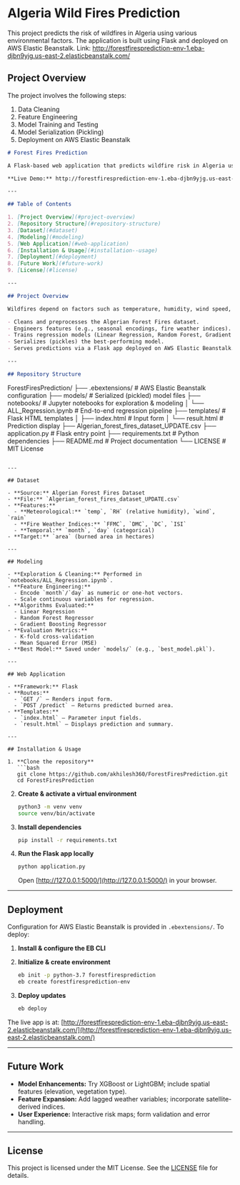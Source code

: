 # Algeria Wild Fires Prediction

This project predicts the risk of wildfires in Algeria using various environmental factors. The application is built using Flask and deployed on AWS Elastic Beanstalk.
Link: http://forestfiresprediction-env-1.eba-djbn9yjg.us-east-2.elasticbeanstalk.com/

## Project Overview

The project involves the following steps:
1. Data Cleaning
2. Feature Engineering
3. Model Training and Testing
4. Model Serialization (Pickling)
5. Deployment on AWS Elastic Beanstalk



```markdown
# Forest Fires Prediction

A Flask-based web application that predicts wildfire risk in Algeria using meteorological and environmental factors. The model is trained on the Algerian Forest Fires dataset and deployed on AWS Elastic Beanstalk.

**Live Demo:** http://forestfiresprediction-env-1.eba-djbn9yjg.us-east-2.elasticbeanstalk.com/

---

## Table of Contents

1. [Project Overview](#project-overview)  
2. [Repository Structure](#repository-structure)  
3. [Dataset](#dataset)  
4. [Modeling](#modeling)  
5. [Web Application](#web-application)  
6. [Installation & Usage](#installation--usage)  
7. [Deployment](#deployment)  
8. [Future Work](#future-work)  
9. [License](#license)  

---

## Project Overview

Wildfires depend on factors such as temperature, humidity, wind speed, and rainfall. This project:

- Cleans and preprocesses the Algerian Forest Fires dataset.  
- Engineers features (e.g., seasonal encodings, fire weather indices).  
- Trains regression models (Linear Regression, Random Forest, Gradient Boosting) to predict burned area.  
- Serializes (pickles) the best-performing model.  
- Serves predictions via a Flask app deployed on AWS Elastic Beanstalk.

---

## Repository Structure

```

ForestFiresPrediction/
├── .ebextensions/                # AWS Elastic Beanstalk configuration
├── models/                       # Serialized (pickled) model files
├── notebooks/                    # Jupyter notebooks for exploration & modeling
│   └── ALL\_Regression.ipynb      # End-to-end regression pipeline
├── templates/                    # Flask HTML templates
│   ├── index.html                # Input form
│   └── result.html               # Prediction display
├── Algerian\_forest\_fires\_dataset\_UPDATE.csv
├── application.py                # Flask entry point
├── requirements.txt              # Python dependencies
├── README.md                     # Project documentation
└── LICENSE                       # MIT License

````

---

## Dataset

- **Source:** Algerian Forest Fires Dataset  
- **File:** `Algerian_forest_fires_dataset_UPDATE.csv`  
- **Features:**  
  - **Meteorological:** `temp`, `RH` (relative humidity), `wind`, `rain`  
  - **Fire Weather Indices:** `FFMC`, `DMC`, `DC`, `ISI`  
  - **Temporal:** `month`, `day` (categorical)  
- **Target:** `area` (burned area in hectares)

---

## Modeling

- **Exploration & Cleaning:** Performed in `notebooks/ALL_Regression.ipynb`.  
- **Feature Engineering:**  
  - Encode `month`/`day` as numeric or one-hot vectors.  
  - Scale continuous variables for regression.  
- **Algorithms Evaluated:**  
  - Linear Regression  
  - Random Forest Regressor  
  - Gradient Boosting Regressor  
- **Evaluation Metrics:**  
  - K-fold cross-validation  
  - Mean Squared Error (MSE)  
- **Best Model:** Saved under `models/` (e.g., `best_model.pkl`).

---

## Web Application

- **Framework:** Flask  
- **Routes:**  
  - `GET /` — Renders input form.  
  - `POST /predict` — Returns predicted burned area.  
- **Templates:**  
  - `index.html` — Parameter input fields.  
  - `result.html` — Displays prediction and summary.

---

## Installation & Usage

1. **Clone the repository**  
   ```bash
   git clone https://github.com/akhilesh360/ForestFiresPrediction.git
   cd ForestFiresPrediction
````

2. **Create & activate a virtual environment**

   ```bash
   python3 -m venv venv
   source venv/bin/activate
   ```
3. **Install dependencies**

   ```bash
   pip install -r requirements.txt
   ```
4. **Run the Flask app locally**

   ```bash
   python application.py
   ```

   Open [http://127.0.0.1:5000/](http://127.0.0.1:5000/) in your browser.

---

## Deployment

Configuration for AWS Elastic Beanstalk is provided in `.ebextensions/`. To deploy:

1. **Install & configure the EB CLI**
2. **Initialize & create environment**

   ```bash
   eb init -p python-3.7 forestfiresprediction
   eb create forestfiresprediction-env
   ```
3. **Deploy updates**

   ```bash
   eb deploy
   ```

The live app is at:
[http://forestfiresprediction-env-1.eba-djbn9yjg.us-east-2.elasticbeanstalk.com/](http://forestfiresprediction-env-1.eba-djbn9yjg.us-east-2.elasticbeanstalk.com/)

---

## Future Work

* **Model Enhancements:** Try XGBoost or LightGBM; include spatial features (elevation, vegetation type).
* **Feature Expansion:** Add lagged weather variables; incorporate satellite-derived indices.
* **User Experience:** Interactive risk maps; form validation and error handling.

---

## License

This project is licensed under the MIT License. See the [LICENSE](LICENSE) file for details.

```
```

